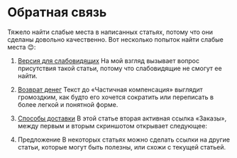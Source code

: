 # Обратная связь

Тяжело найти слабые места в написанных статьях, потому что они сделаны довольно качественно. Вот несколько попыток найти слабые места 😊:

1. [Версия для слабовидящих](https://docs.ozon.ru/common/my-settings/visually-impaired/?country=RU)
   На мой взгляд вызывает вопрос присутствия такой статьи, потому что слабовидящие не смогут ее найти.
   
2. [Возврат денег](https://docs.ozon.ru/common/otmena-i-vozvrat-zakaza/vozvrat-deneg-i-ballov/?country=RU)
   Текст до «Частичная компенсация» выглядит громоздким, как будто его хочется сократить или переписать в более легкой и понятной форме.

3. [Способы доставки](https://docs.ozon.ru/common/dostavka/sposoby-dostavki/?country=RU)
   В этой статье вторая активная ссылка «Заказы», между первым и вторым скриншотом открывает следующее: 

4. Предложение
   В некоторых статьях можно сделать ссылки на другие статьи, которые могут быть полезны, или схожи с текущей статьей.
